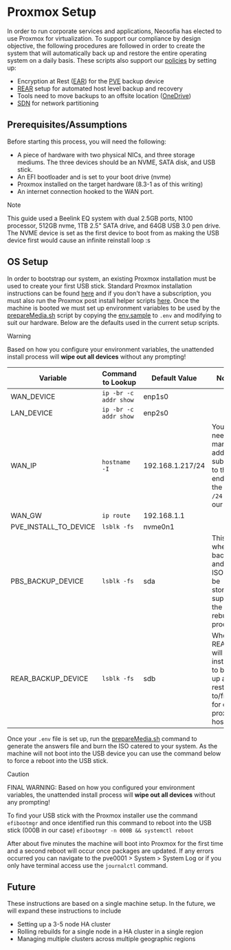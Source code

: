 <!--- Referenced Glossary Terms -->
[ear]: /website/qms/glossary.md#encryption-at-rest-ear


<!--- External Links -->
[rear]: https://relax-and-recover.org/
[od]: https://github.com/abraunegg/onedrive
[pve]: https://www.proxmox.com/en/
[pvesetup]: https://www.proxmox.com/en/proxmox-virtual-environment/get-started
[pvehs]: https://community-scripts.github.io/ProxmoxVE/scripts?id=post-pve-install
[sdn]: https://pve.proxmox.com/pve-docs/chapter-pvesdn.html

# Proxmox Setup

In order to run corporate services and applications, Neosofia has elected to use Proxmox for virtualization. To support our compliance by design objective, the following procedures are followed in order to create the system that will automatically back up and restore the entire operating system on a daily basis. These scripts also support our [policies](/website/qms/policies.md) by setting up:
 * Encryption at Rest ([EAR][ear]) for the [PVE][pve] backup device
 * [REAR][rear] setup for automated host level backup and recovery
 * Tools need to move backups to an offsite location ([OneDrive][od])
 * [SDN][sdn] for network partitioning

## Prerequisites/Assumptions

Before starting this process, you will need the following:
 * A piece of hardware with two physical NICs, and three storage mediums. The three devices should be an NVME, SATA disk, and USB stick.
 * An EFI bootloader and is set to your boot drive (nvme)
 * Proxmox installed on the target hardware (8.3-1 as of this writing)
 * An internet connection hooked to the WAN port.

> [!NOTE] 
> This guide used a Beelink EQ system with dual 2.5GB ports, N100 processor, 512GB nvme, 1TB 2.5" SATA drive, and 64GB USB 3.0 pen drive. The NVME device is set as the first device to boot from as making the USB device first would cause an infinite reinstall loop :s


## OS Setup

In order to bootstrap our system, an existing Proxmox installation must be used to create your first USB stick. Standard Proxmox installation instructions can be found [here][pvesetup] and if you don't have a subscription, you must also run the Proxmox post install helper scripts [here][pvehs]. Once the machine is booted we must set up environment variables to be used by the [prepareMedia.sh](prepareMedia.sh) script by copying the [env.sample](.env.sample) to `.env` and modifying to suit our hardware. Below are the defaults used in the current setup scripts.

> [!WARNING]
> Based on how you configure your environment variables, the unattended install process will **wipe out all devices** without any prompting!

| Variable              | Command to Lookup     | Default Value    | Notes |
|-----------------------|-----------------------|------------------| ----- |
| WAN_DEVICE            | `ip -br -c addr show` | enp1s0           |       |
| LAN_DEVICE            | `ip -br -c addr show` | enp2s0           |       |
| WAN_IP                | `hostname -I`         | 192.168.1.217/24 | You need to manually add the subnet to the end of the line. `/24` in our case |
| WAN_GW                | `ip route`            | 192.168.1.1      |       |
| PVE_INSTALL_TO_DEVICE | `lsblk -fs`           | nvme0n1          |       |
| PBS_BACKUP_DEVICE     | `lsblk -fs `          | sda              | This is where backups and ISOs will be stored to support the rebuild process. |
| REAR_BACKUP_DEVICE    | `lsblk -fs`           | sdb              | Where REAR will be installed to back up and restore to/from for our proxmox host. |

Once your `.env` file is set up, run the [prepareMedia.sh](prepareMedia.sh) command to generate the answers file and burn the ISO catered to your system. As the machine will not boot into the USB device you can use the command below to force a reboot into the USB stick.

> [!CAUTION]
> FINAL WARNING: Based on how you configured your environment variables, the unattended install process will **wipe out all devices** without any prompting!

To find your USB stick with the Proxmox installer use the command `efibootmgr` and once identified run this command to reboot into the USB stick (000B in our case) `efibootmgr -n 000B && systemctl reboot`

After about five minutes the machine will boot into Proxmox for the first time and a second reboot will occur once packages are updated. If any errors occurred you can navigate to the pve0001 > System > System Log or if you only have terminal access use the `journalctl` command.

## Future

These instructions are based on a single machine setup. In the future, we will expand these instructions to include 
 * Setting up a 3-5 node HA cluster
 * Rolling rebuilds for a single node in a HA cluster in a single region
 * Managing multiple clusters across multiple geographic regions
